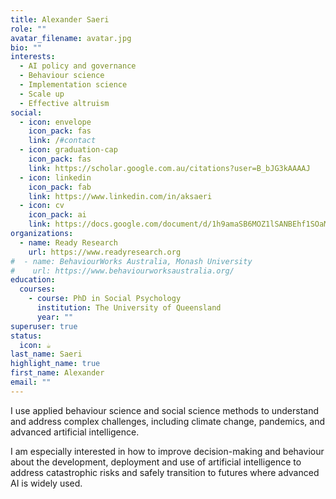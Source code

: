 ```yaml
---
title: Alexander Saeri
role: ""
avatar_filename: avatar.jpg
bio: ""
interests:
  - AI policy and governance
  - Behaviour science
  - Implementation science
  - Scale up
  - Effective altruism
social:
  - icon: envelope
    icon_pack: fas
    link: /#contact
  - icon: graduation-cap
    icon_pack: fas
    link: https://scholar.google.com.au/citations?user=B_bJG3kAAAAJ
  - icon: linkedin
    icon_pack: fab
    link: https://www.linkedin.com/in/aksaeri
  - icon: cv
    icon_pack: ai
    link: https://docs.google.com/document/d/1h9amaSB6MOZ1lSANBEhf1SOaMfQg4Y2_12wK3l-CrT4/edit
organizations:
  - name: Ready Research
    url: https://www.readyresearch.org
#  - name: BehaviourWorks Australia, Monash University
#    url: https://www.behaviourworksaustralia.org/
education:
  courses:
    - course: PhD in Social Psychology
      institution: The University of Queensland
      year: ""
superuser: true
status:
  icon: ☕️
last_name: Saeri
highlight_name: true
first_name: Alexander
email: ""
---
```

I use applied behaviour science and social science methods to understand and address complex challenges, including climate change, pandemics, and advanced artificial intelligence.

I am especially interested in how to improve decision-making and behaviour about the development, deployment and use of artificial intelligence to address catastrophic risks and safely transition to futures where advanced AI is widely used.
